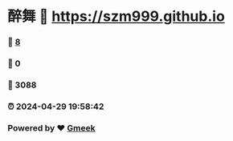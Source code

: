 # 醉舞 :link: https://szm999.github.io 
### :page_facing_up: [8](https://szm999.github.io/tag.html) 
### :speech_balloon: 0 
### :hibiscus: 3088 
### :alarm_clock: 2024-04-29 19:58:42 
### Powered by :heart: [Gmeek](https://github.com/Meekdai/Gmeek)
